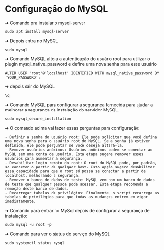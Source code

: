 # Configuração do MySQL

➔ Comando pra instalar o mysql-server
```
sudo apt install mysql-server
```

➔ Depois entra no MySQL
```
sudo mysql
```

➔ Comando MySQL altera a autenticação do usuário root para utilizar o plugin mysql_native_password e define uma nova senha para esse usuário

```
ALTER USER 'root'@'localhost' IDENTIFIED WITH mysql_native_password BY 'YOUR_PASSWORD';
```

➔ depois sair do MySQL
```
\q 
```

➔ Comando MySQL para configurar a segurança fornecida para ajudar a melhorar a segurança da instalação do servidor MySQL. 
```
sudo mysql_secure_installation
```

➔ O comando acima vai fazer essas perguntas para configuração: 
```
- Definir a senha do usuário root: Ele pode solicitar que você defina uma nova senha para o usuário root do MySQL. Se a senha já estiver definida, ele pode perguntar se você deseja alterá-la.
- Remover usuários anônimos: Usuários anônimos podem se conectar ao MySQL sem uma conta de usuário. Esta etapa sugere remover esses usuários para aumentar a segurança.
- Desabilitar login remoto do root: O root do MySQL pode, por padrão, se conectar a partir de qualquer host. Esta opção sugere desabilitar essa capacidade para que o root só possa se conectar a partir de localhost, melhorando a segurança.
- Remover o banco de dados de teste: MySQL vem com um banco de dados de teste que qualquer pessoa pode acessar. Esta etapa recomenda a remoção deste banco de dados.
- Recarregar tabelas de privilégios: Finalmente, o script recarrega as tabelas de privilégios para que todas as mudanças entrem em vigor imediatamente.
```

➔ Comando para entrar no MySql depois de configurar a segurança de instalação:
```
sudo mysql -u root -p
```

➔ Comando para ver o status do serviço do MySQL
```
sudo systemctl status mysql
```












